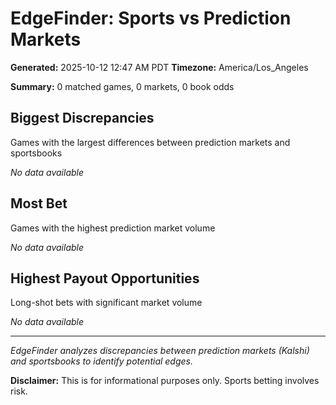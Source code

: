 # EdgeFinder: Sports vs Prediction Markets

**Generated:** 2025-10-12 12:47 AM PDT
**Timezone:** America/Los_Angeles

**Summary:** 0 matched games, 0 markets, 0 book odds

## Biggest Discrepancies

Games with the largest differences between prediction markets and sportsbooks

*No data available*

## Most Bet

Games with the highest prediction market volume

*No data available*

## Highest Payout Opportunities

Long-shot bets with significant market volume

*No data available*

---

*EdgeFinder analyzes discrepancies between prediction markets (Kalshi) and sportsbooks to identify potential edges.*

**Disclaimer:** This is for informational purposes only. Sports betting involves risk.